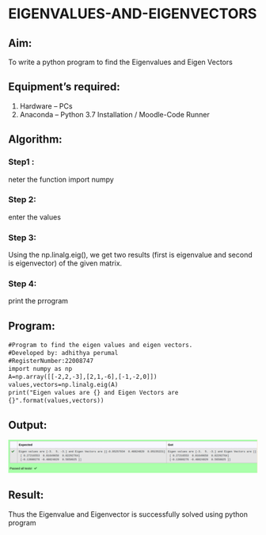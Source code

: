 # EIGENVALUES-AND-EIGENVECTORS
## Aim:
To write a python program to find the Eigenvalues and Eigen Vectors
## Equipment’s required:
1. 	Hardware – PCs
2. 	Anaconda – Python 3.7 Installation / Moodle-Code Runner
## Algorithm:
### Step1 : 
neter the function import numpy
### Step 2: 
enter the values
### Step 3:
 Using the np.linalg.eig(),  we get two results (first is eigenvalue and second is eigenvector) of the given matrix.
### Step 4: 
print the prrogram

## Program:
```
#Program to find the eigen values and eigen vectors.
#Developed by: adhithya perumal
#RegisterNumber:22008747
import numpy as np
A=np.array([[-2,2,-3],[2,1,-6],[-1,-2,0]])
values,vectors=np.linalg.eig(A)
print("Eigen values are {} and Eigen Vectors are {}".format(values,vectors))
```

## Output:
![output](eigen.png)

## Result:
Thus the Eigenvalue and Eigenvector is successfully solved using python program
